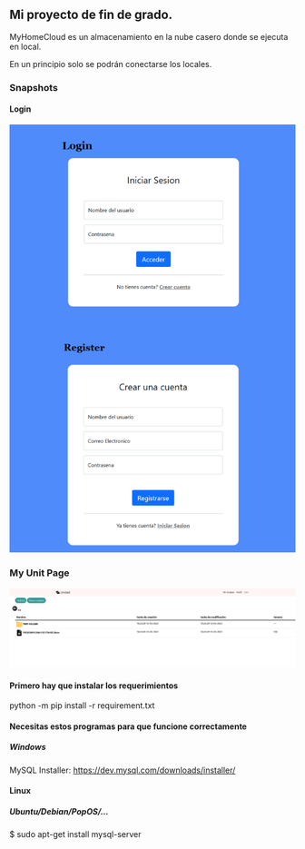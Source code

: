 ## Mi proyecto de fin de grado.
MyHomeCloud es un almacenamiento en la nube casero donde se ejecuta en local.

En un principio solo se podrán conectarse los locales.

### Snapshots
#### Login
![Login](static/img/login-demo.png)

### My Unit Page
![Unit Page](static/img/demo-1.png)

#### Primero hay que instalar los requerimientos
python -m pip install -r requirement.txt

#### Necesitas estos programas para que funcione correctamente
##### Windows
MySQL Installer: https://dev.mysql.com/downloads/installer/

#### Linux
##### Ubuntu/Debian/PopOS/...
$ sudo apt-get install mysql-server
